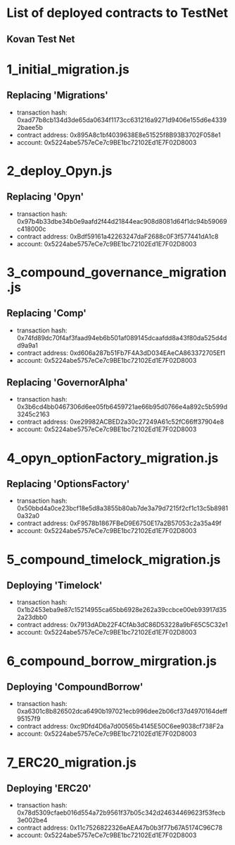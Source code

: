 # List of deployed contracts to TestNet

## Kovan Test Net

1_initial_migration.js
======================

   Replacing 'Migrations'
   ----------------------
   - transaction hash:    0xad77b8cb134d3de65da0634f1173cc631216a9271d9406e155d6e43392baee5b
   - contract address:    0x895A8c1bf4039638E8e51525f8B93B3702F058e1
   - account:             0x5224abe5757eCe7c9BE1bc72102Ed1E7F02D8003


2_deploy_Opyn.js
================

   Replacing 'Opyn'
   ----------------
   - transaction hash:    0x97b4b33dbe34b0e9aafd2f44d21844eac908d8081d64f1dc94b59069c418000c
   - contract address:    0xBdf59161a42263247daF2688c0F3f577441dA1c8
   - account:             0x5224abe5757eCe7c9BE1bc72102Ed1E7F02D8003


3_compound_governance_migration.js
==================================

   Replacing 'Comp'
   ----------------
   - transaction hash:    0x74fd89dc70f4af3faad94eb6b501af089145dcaafdd8a43f80da525d4dd9a9a1
   - contract address:    0xd606a287b51Fb7F4A3dD034EAeCA863372705Ef1
   - account:             0x5224abe5757eCe7c9BE1bc72102Ed1E7F02D8003

   Replacing 'GovernorAlpha'
   -------------------------
   - transaction hash:    0x3b6cd4bb0467306d6ee05fb6459721ae66b95d0766e4a892c5b599d3245c2163
   - contract address:    0xe29982ACBED2a30c27249A61c52fC66ff37904e8
   - account:             0x5224abe5757eCe7c9BE1bc72102Ed1E7F02D8003

4_opyn_optionFactory_migration.js
=================================

   Replacing 'OptionsFactory'
   --------------------------
   - transaction hash:    0x50bbd4a0ce23bcf18e5d8a3855b80ab7de3a79d7215f2cf1c13c5b89810a32a0
   - contract address:    0xF9578b1867FBeD9E6750E17a2B57053c2a35a49f
   - account:             0x5224abe5757eCe7c9BE1bc72102Ed1E7F02D8003

5_compound_timelock_migration.js
================================

   Deploying 'Timelock'
   --------------------
   - transaction hash:    0x1b2453eba9e87c15214955ca65bb6928e262a39ccbce00eb93917d352a23dbb0
   - contract address:    0x7913dADb22F4CfAb3dC86D53228a9bF65C5C32e1
   - account:             0x5224abe5757eCe7c9BE1bc72102Ed1E7F02D8003

6_compound_borrow_mirgration.js
===============================

   Deploying 'CompoundBorrow'
   --------------------------
   - transaction hash:    0xa6301c8b826502dca6490b197021ecb996dee2b06cf37d4970164deff95157f9
   - contract address:    0xc9Dfd4D6a7d00565b4145E50C6ee9038cf738F2a
   - account:             0x5224abe5757eCe7c9BE1bc72102Ed1E7F02D8003

7_ERC20_migration.js
====================

   Deploying 'ERC20'
   -----------------
   -  transaction hash:    0x78d5309cfaeb016d554a72b9561f37b05c342d24634469623f53fecb3e002be4
   -  contract address:    0x11c7526822326eAEA47b0b3f77b67A5174C96C78
   -  account:             0x5224abe5757eCe7c9BE1bc72102Ed1E7F02D8003


